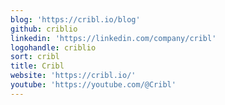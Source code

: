 ```yaml
---
blog: 'https://cribl.io/blog'
github: criblio
linkedin: 'https://linkedin.com/company/cribl'
logohandle: criblio
sort: cribl
title: Cribl
website: 'https://cribl.io/'
youtube: 'https://youtube.com/@Cribl'
---
```

